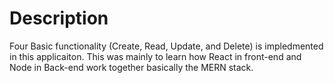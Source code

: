 # Description 
Four Basic functionality (Create, Read, Update, and Delete) is impledmented in this applicaiton. This was mainly to learn how React in front-end and Node in Back-end work together basically the MERN stack.
